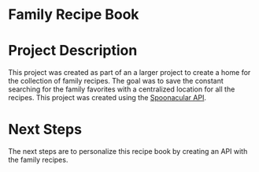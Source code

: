 # Family Recipe Book

# Project Description

This project was created as part of an a larger project to create a home for the collection of family recipes. The goal was to save the constant searching for the family favorites with a centralized location for all the recipes. This project was created using the [Spoonacular API](https://spoonacular.com/food-api). 

# Next Steps

The next steps are to personalize this recipe book by creating an API with the family recipes.